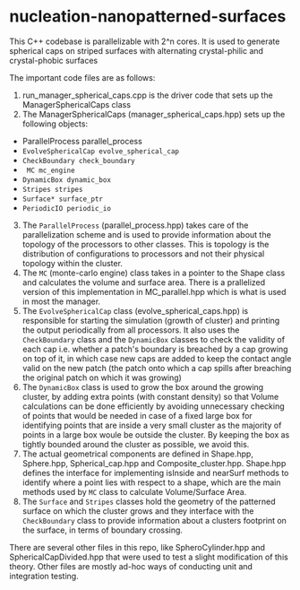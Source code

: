 # nucleation-nanopatterned-surfaces
This C++ codebase is parallelizable with 2^n cores. It is used to generate spherical caps on striped surfaces with alternating crystal-philic and crystal-phobic surfaces

The important code files are as follows:
1. run_manager_spherical_caps.cpp is the driver code that sets up the ManagerSphericalCaps class
2. The ManagerSphericalCaps (manager_spherical_caps.hpp) sets up the following objects:
  * ParallelProcess parallel_process
  *  `EvolveSphericalCap evolve_spherical_cap `
  *  `CheckBoundary check_boundary`
  * ` MC mc_engine`
  *  `DynamicBox dynamic_box`
  *  `Stripes stripes`
  *  `Surface* surface_ptr`
  *  `PeriodicIO periodic_io`
3. The `ParallelProcess` (parallel_process.hpp) takes care of the parallelization scheme and is used to provide information about the topology of the processors to other classes. This is topology is
the distribution of configurations to processors and not their physical topology within the cluster.
4. The `MC` (monte-carlo engine) class takes in a pointer to the Shape class and calculates the volume and surface area. There is a prallelized version of this implementation in  MC_parallel.hpp which is what is used in most the manager.
5. The `EvolveSphericalCap` class (evolve_spherical_caps.hpp) is responsible for starting the simulation (growth of cluster) and printing the output periodically from all processors. 
It also uses the `CheckBoundary` class and the `DynamicBox` classes to check the validity of each cap i.e. whether a patch's boundary is breached by a cap growing on top of it, 
in which case new caps are added to keep the contact angle valid on the new patch (the patch onto which a cap spills after breaching the original patch on which it was growing)
6. The `DynamicBox` class is used to grow the box around the growing cluster, by adding extra points (with constant density) so that Volume calculations can be done efficiently by avoiding unnecessary checking of points that would be needed 
in case of a fixed large box for identifying points that are inside a very small cluster as the majority of points in a large box woule be outside the cluster. By keeping the box as tightly bounded around the cluster as possible, we avoid this.
7. The actual geometrical components are defined in Shape.hpp, Sphere.hpp, Spherical_cap.hpp and Composite_cluster.hpp. Shape.hpp defines the interface for
implementing isInside and nearSurf methods to identify where a point lies with respect to a shape, which are the main methods used by `MC` class to calculate Volume/Surface Area.
8. The `Surface` and `Stripes` classes hold the geometry of the patterned surface on which the cluster grows and they interface with the `CheckBoundary` class to provide information about a clusters footprint on the surface, in terms of boundary crossing.

There are several other files in this repo, like SpheroCylinder.hpp and SphericalCapDivided.hpp that were used to test a slight modification of this theory. Other files are mostly ad-hoc ways of conducting unit and integration testing.
